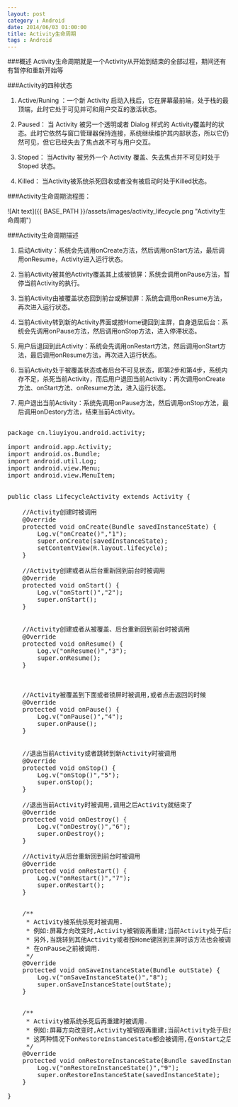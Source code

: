 ```yaml
---
layout: post
category : Android
date: 2014/06/03 01:00:00 
title: Activity生命周期
tags : Android
---
```



###概述
Activity生命周期就是一个Activity从开始到结束的全部过程，期间还有有暂停和重新开始等

###Activity的四种状态
1. Active/Runing ：一个新 Activity 启动入栈后，它在屏幕最前端，处于栈的最顶端，此时它处于可见并可和用户交互的激活状态。 

2. Paused： 当 Activity 被另一个透明或者 Dialog 样式的 Activity覆盖时的状态。此时它依然与窗口管理器保持连接，系统继续维护其内部状态，所以它仍然可见，但它已经失去了焦点故不可与用户交互。 

3. Stoped： 当Activity 被另外一个 Activity 覆盖、失去焦点并不可见时处于 Stoped 状态。 

4. Killed： 当Activity被系统杀死回收或者没有被启动时处于Killed状态。



###Activity生命周期流程图：

![Alt text]({{ BASE_PATH }}/assets/images/activity_lifecycle.png "Activity生命周期")

###Activity生命周期描述

1. 启动Activity：系统会先调用onCreate方法，然后调用onStart方法，最后调用onResume，Activity进入运行状态。

2. 当前Activity被其他Activity覆盖其上或被锁屏：系统会调用onPause方法，暂停当前Activity的执行。

3. 当前Activity由被覆盖状态回到前台或解锁屏：系统会调用onResume方法，再次进入运行状态。

4. 当前Activity转到新的Activity界面或按Home键回到主屏，自身退居后台：系统会先调用onPause方法，然后调用onStop方法，进入停滞状态。

5. 用户后退回到此Activity：系统会先调用onRestart方法，然后调用onStart方法，最后调用onResume方法，再次进入运行状态。

6. 当前Activity处于被覆盖状态或者后台不可见状态，即第2步和第4步，系统内存不足，杀死当前Activity，而后用户退回当前Activity：再次调用onCreate方法、onStart方法、onResume方法，进入运行状态。

7. 用户退出当前Activity：系统先调用onPause方法，然后调用onStop方法，最后调用onDestory方法，结束当前Activity。

<pre class="brush: java;">

package cn.liuyiyou.android.activity;

import android.app.Activity;
import android.os.Bundle;
import android.util.Log;
import android.view.Menu;
import android.view.MenuItem;


public class LifecycleActivity extends Activity {

    //Activity创建时被调用
    @Override
    protected void onCreate(Bundle savedInstanceState) {
        Log.v("onCreate()","1");
        super.onCreate(savedInstanceState);
        setContentView(R.layout.lifecycle);
    }

    //Activity创建或者从后台重新回到前台时被调用
    @Override
    protected void onStart() {
        Log.v("onStart()","2");
        super.onStart();
    }


    //Activity创建或者从被覆盖、后台重新回到前台时被调用
    @Override
    protected void onResume() {
        Log.v("onResume()","3");
        super.onResume();
    }



    //Activity被覆盖到下面或者锁屏时被调用,或者点击返回的时候
    @Override
    protected void onPause() {
        Log.v("onPause()","4");
        super.onPause();
    }


    //退出当前Activity或者跳转到新Activity时被调用
    @Override
    protected void onStop() {
        Log.v("onStop()","5");
        super.onStop();
    }

    //退出当前Activity时被调用,调用之后Activity就结束了
    @Override
    protected void onDestroy() {
        Log.v("onDestroy()","6");
        super.onDestroy();
    }

    //Activity从后台重新回到前台时被调用
    @Override
    protected void onRestart() {
        Log.v("onRestart()","7");
        super.onRestart();
    }


    /**
     * Activity被系统杀死时被调用.
     * 例如:屏幕方向改变时,Activity被销毁再重建;当前Activity处于后台,系统资源紧张将其杀死.
     * 另外,当跳转到其他Activity或者按Home键回到主屏时该方法也会被调用,系统是为了保存当前View组件的状态.
     * 在onPause之前被调用.
     */
    @Override
    protected void onSaveInstanceState(Bundle outState) {
        Log.v("onSaveInstanceState()","8");
        super.onSaveInstanceState(outState);
    }


    /**
     * Activity被系统杀死后再重建时被调用.
     * 例如:屏幕方向改变时,Activity被销毁再重建;当前Activity处于后台,系统资源紧张将其杀死,用户又启动该Activity.
     * 这两种情况下onRestoreInstanceState都会被调用,在onStart之后.
     */
    @Override
    protected void onRestoreInstanceState(Bundle savedInstanceState) {
        Log.v("onRestoreInstanceState()","9");
        super.onRestoreInstanceState(savedInstanceState);
    }

}


</pre>









